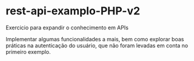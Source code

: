 # rest-api-examplo-PHP-v2
Exercicio para expandir o conhecimento em APIs

Implementar algumas funcionalidades a mais, bem como explorar boas práticas na autenticação do usuário, que não foram levadas em conta no primeiro exemplo.
